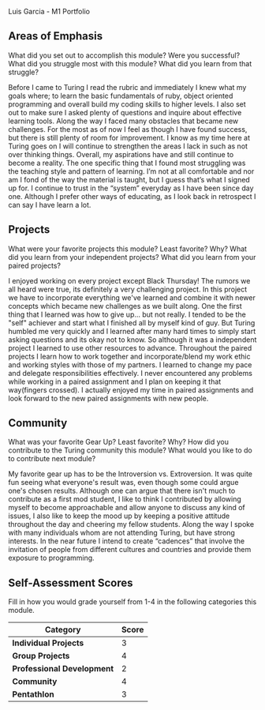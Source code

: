 Luis Garcia - M1 Portfolio


## Areas of Emphasis
What did you set out to accomplish this module? Were you successful?
What did you struggle most with this module? What did you learn from that struggle?

Before I came to Turing I read the rubric and immediately I knew what my goals where; to learn the basic fundamentals of ruby, object oriented programming and overall build my coding skills to higher levels. I also set out to make sure I asked plenty of questions and inquire about effective learning tools. Along the way I faced many obstacles that became new challenges. For the most as of now I feel as though I have found success, but there is still plenty of room for improvement. I know as my time here at Turing goes on I will continue to strengthen the areas I lack in such as not over thinking things. Overall, my aspirations have and still continue to become a reality.
The one specific thing that I found most struggling was the teaching style and pattern of learning. I’m not at all comfortable and nor am I fond of the way the material is taught, but I guess that’s what I signed up for. I continue to trust in the “system” everyday as I have been since day one. Although I prefer other ways of educating, as I look back in retrospect I can say I have learn a lot. 


## Projects
What were your favorite projects this module? Least favorite? Why?
What did you learn from your independent projects?
What did you learn from your paired projects?

I enjoyed working on every project except Black Thursday! The rumors we all heard were true, its definitely a very challenging project. In this project we have to incorporate everything we've learned and combine it with newer concepts which became new challenges as we built along. 
One the first thing that I learned was how to give up... but not really. I tended to be the "self" achiever and start what I finished all by myself kind of guy. But Turing humbled me very quickly and I learned after many hard times to simply start asking questions and its okay not to know. So although it was a independent project I learned to use other resources to advance. 
Throughout the paired projects I learn how to work together and incorporate/blend my work ethic and working styles with those of my partners. I learned to change my pace and delegate responsibilities effectively. I never encountered any problems while working in a paired assignment and I plan on keeping it that way(fingers crossed). I actually enjoyed my time in paired assignments and look forward to the new paired assignments with new people.


## Community
What was your favorite Gear Up? Least favorite? Why?
How did you contribute to the Turing community this module?
What would you like to do to contribute next module?

My favorite gear up has to be the Introversion vs. Extroversion. It was quite fun seeing what everyone's result was, even though some could argue one's chosen results. 
Although one can argue that there isn't much to contribute as a first mod student, I like to think I contributed by allowing myself to become approachable and allow anyone to discuss any kind of issues, I also like to keep the mood up by keeping a positive attitude throughout the day and cheering my fellow students. Along the way I spoke with many individuals whom are not attending Turing, but have strong interests. In the near future I intend to create “cadences” that involve the invitation of people from different cultures and countries and provide them exposure to programming. 


## Self-Assessment Scores

Fill in how you would grade yourself from 1-4 in the following categories this module.

| Category                     | Score |
| -----------------------------| ----- |
| **Individual Projects**      |   3   |
| **Group Projects**           |   4   |
| **Professional Development** |   2   |
| **Community**                |   4   |
| **Pentathlon**               |   3   |








